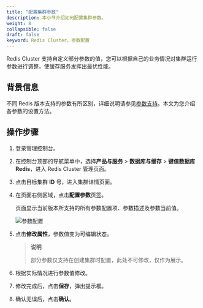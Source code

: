 ```yaml
---
title: "配置集群参数"
description: 本小节介绍如何配置集群参数。
weight: 8
collapsible: false
draft: false
keyword: Redis Cluster，参数配置
---
```


 Redis Cluster 支持自定义部分参数的值，您可以根据自己的业务情况对集群运行参数进行调整，使缓存服务发挥出最优性能。

## 背景信息

不同 Redis 版本支持的参数有所区别，详细说明请参见[参数支持](../../../intro/para_list/)。本文为您介绍各参数的设置方法。

## 操作步骤

1. 登录管理控制台。

2. 在控制台顶部的导航菜单中，选择**产品与服务** > **数据库与缓存** > **键值数据库 Redis**，进入 Redis Cluster 管理页面。

3. 点击目标集群 **ID** 号，进入集群详情页面。

4. 在页面右侧区域，点击**配置参数**页签。

   页面显示当前版本所支持的所有参数配置项、参数描述及参数当前值。

   <img src="../../../_images/mdy_paras.png" alt="参数配置" />

5. 点击**修改属性**，参数值变为可编辑状态。

   > **说明**
   >
   > 部分参数仅支持在创建集群时配置，此处不可修改，仅作为展示。

6. 根据实际情况进行参数值修改。

7. 修改完成后，点击**保存**，弹出提示框。

8. 确认无误后，点击**确认**。

